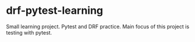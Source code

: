 # drf-pytest-learning
Small learning project. Pytest and DRF practice.
Main focus of this project is testing with pytest.


